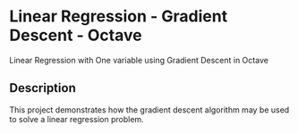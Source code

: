 # Linear Regression - Gradient Descent - Octave
Linear Regression with One variable using Gradient Descent in Octave

## Description
This project demonstrates how the gradient descent algorithm may be used to solve a linear regression problem.
